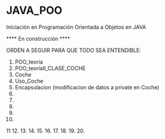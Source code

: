 # JAVA_POO
Iniciación en Programación Orientada a Objetos en JAVA


**** En construcción ****

ORDEN A SEGUIR PARA QUE TODO SEA ENTENDIBLE:


01. POO_teoria
02. POO_teoriaII_CLASE_COCHE
03. Coche
04. Uso_Coche
05. Encapsulacion (modificacion de datos a private en Coche)
06.
07.
08.
09.
10.
11
12.
13.
14.
15.
16.
17.
18.
19.
20.
